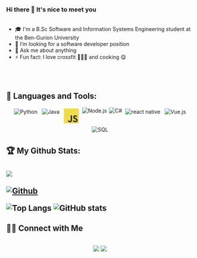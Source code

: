 ### Hi there 👋 It's nice to meet you

<!--
**talish94/talish94** is a ✨ _special_ ✨ repository because its `README.md` (this file) appears on your GitHub profile.

Here are some ideas to get you started:
- 🔭 I’m currently working on ...
- 🌱 I’m currently learning ...
- 👯 I’m looking to collaborate on ..
- 📫 How to reach me: ...
- 😄 Pronouns: ...
-->

<ul>
         <br/>
         <li> 🎓 I'm a B.Sc Software and Information Systems Engineering student at the Ben-Gurion University </li>
         <li> 🤔 I’m looking for a software developer position </li>
         <li> 💬 Ask me about anything </li>
         <li>⚡ Fun fact: I love crossfit 🏋🏼‍♀️ and cooking 😋  </li>
 </ul>
 
<br />   
<br />  

<h2> 🧰 Languages and Tools: </h2>
<p align="center">
<img src="https://content.techgig.com/thumb/msid-69596495,width-860,resizemode-4/5-tips-for-Python-Programmers-to-help-them-improve.jpg?50999" alt="Python" height="40" style="vertical-align:top; margin:4px">
  <img src="https://upload.wikimedia.org/wikipedia/en/3/30/Java_programming_language_logo.svg" alt="Java" height="40" style="vertical-align:top; margin:4px">
<img src="https://raw.githubusercontent.com/github/explore/80688e429a7d4ef2fca1e82350fe8e3517d3494d/topics/javascript/javascript.png" alt="Javascript" height="40" style="vertical-align:top; margin:4px">

  <img src="https://upload.wikimedia.org/wikipedia/commons/d/d9/Node.js_logo.svg" alt="Node.js" height="40" style="vertical-align:top; margin:1px">
  <img src="https://pluralsight.imgix.net/paths/path-icons/csharp-e7b8fcd4ce.png" alt="C#" height="50" style="vertical-align:top; margin:1px">
  
  <img src="https://p.kindpng.com/picc/s/765-7652239_react-native-svg-logo-hd-png-download.png" alt="react native" height="40" style="vertical-align:top; margin:4px">
  <img src="https://cdn.iconscout.com/icon/free/png-256/vuejs-1175052.png" alt="Vue.js" height="40" style="vertical-align:top; margin:4px">
  <img src="https://previews.123rf.com/images/jovanas/jovanas1612/jovanas161200791/68255878-sql-icon.jpg" alt="SQL" height="50" style="vertical-align:top; margin:4px">
  </p>   
  
<h2> 🏆 My Github Stats: <h2/>
        
![](https://visitor-badge.laobi.icu/badge?page_id=talish94.talish94) 
         
[![Github](https://img.shields.io/github/followers/talish94?label=Follow&style=social)](https://github.com/talish94)

![Top Langs](https://github-readme-stats.vercel.app/api/top-langs/?username=talish94&theme=tokyonight)
![GitHub stats](https://github-readme-stats.vercel.app/api?username=CharalambosIoannou&show_icons=true&theme=tokyonight)

  
<h2> 🤝🏻  Connect with Me <h2/>
<p align="center">
<a href="https://www.linkedin.com/in/tali-schvartz/" rel="nofollow"><img src="https://www.linkpicture.com/q/LI_1.png" style="max-width:50%;"></a>  
<a href="mailto:talischvartz@gamil.com"><img src="https://www.linkpicture.com/q/mail_8.png" style="max-width:50%;"></a>
</p>
